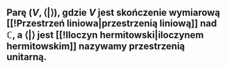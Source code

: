 ## Parę $(V, \langle|\rangle)$, gdzie $V$ jest skończenie wymiarową [[!Przestrzeń liniowa|przestrzenią liniową]] nad $\mathbb{C}$, a $\langle|\rangle$ jest [[!Iloczyn hermitowski|iloczynem hermitowskim]] nazywamy **przestrzenią unitarną**.